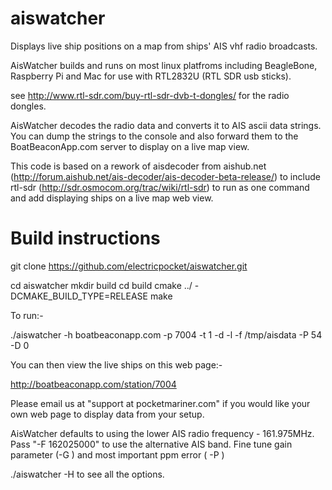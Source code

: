 aiswatcher
==========
Displays live ship positions on a map from ships' AIS vhf radio broadcasts.

AisWatcher builds and runs on most linux platfroms including BeagleBone, Raspberry Pi and Mac for use 
with RTL2832U (RTL SDR usb sticks).

see http://www.rtl-sdr.com/buy-rtl-sdr-dvb-t-dongles/ for the radio dongles.

AisWatcher decodes the radio data and converts it to AIS ascii data strings. 
You can dump the strings to the console and also forward them to the BoatBeaconApp.com server to display on a live map view.

This code is based on a rework of aisdecoder from aishub.net (http://forum.aishub.net/ais-decoder/ais-decoder-beta-release/) 
 to include rtl-sdr (http://sdr.osmocom.org/trac/wiki/rtl-sdr) to run as one command and add displaying ships on a live map web view.

Build instructions
==================

git clone https://github.com/electricpocket/aiswatcher.git

cd aiswatcher
mkdir build
cd build
cmake ../ -DCMAKE_BUILD_TYPE=RELEASE
make

To run:-

./aiswatcher -h boatbeaconapp.com -p 7004 -t 1 -d -l -f /tmp/aisdata -P 54 -D 0

You can then view the live ships on this web page:-

http://boatbeaconapp.com/station/7004

Please email us at "support at pocketmariner.com" if you would like your own web page to display
data from your setup.

AisWatcher defaults to using the lower AIS radio frequency - 161.975MHz. Pass "-F 162025000" to use the alternative AIS band.
Fine tune gain parameter (-G )  and most important ppm error ( -P ) 

./aiswatcher -H to see all the options.